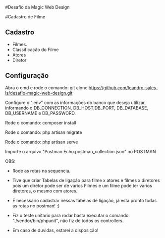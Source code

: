 #Desafio da Magic Web Design

#Cadastro de Filme

## Cadastro

-   Filmes.
-   Classificação do Filme
-   Atores
-   Diretor

## Configuração

Abra o cmd e rode o comando: git clone https://github.com/leandro-sales-ls/desafio-magic-web-design.git

Configure o ".env" com as informações do banco que deseja utilizar, informando o DB_CONNECTION, DB_HOST,DB_PORT, DB_DATABASE, DB_USERNAME e DB_PASSWORD.

Rode o comando: composer install

Rode o comando: php artisan migrate

Rode o comando: php artisan serve

Importe o arquivo "Postman Echo.postman_collection.json" no POSTMAN

OBS:

-   Rode as rotas na sequencia.
-   Tive que criar Tabelas de ligação para filme x atores e filmes x diretores pois um diretor pode ser de varios Filmes e um filme pode ter varios diretores, o mesmo com atores.
-   É necessario cadastrar nessas tabelas de ligação, já esta pronto todas as rotas no postman! :)

-   Fiz o teste unitario para rodar basta executar o comando: "./vendor/bin/phpunit", não fiz de todos os controllers.

-   Em caso de duvidas, estarei a disposição!
